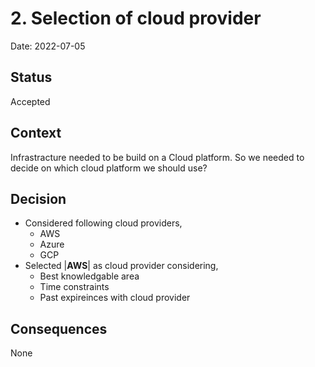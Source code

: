 # 2. Selection of cloud provider

Date: 2022-07-05

## Status

Accepted

## Context

Infrastracture needed to be build on a Cloud platform. So we needed to decide on which cloud platform we should use?

## Decision

* Considered following cloud providers,
  * AWS
  * Azure
  * GCP
* Selected |**AWS**| as cloud provider considering,
  * Best knowledgable area
  * Time constraints
  * Past expireinces with cloud provider

## Consequences

None